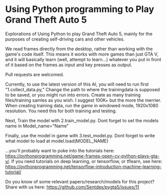 # Using Python programming to Play Grand Theft Auto 5

Explorations of Using Python to play Grand Theft Auto 5, mainly for the purposes of creating self-driving cars and other vehicles.

We read frames directly from the desktop, rather than working with the game's code itself. This means it works with more games than just GTA V, and it will basically learn (well, attempt to learn...) whatever you put in front of it based on the frames as input and key presses as output.

Pull requests are welcomed.

Currently, to use the latest version of this AI, you will need to run first "1.collect_data.py," Change the path to where the trainingdata is supposed to be saved, or you might run into errors. Create as many training files/training samles as you wish. I suggest 100K+ but the more the merrier.
When creating training data, run the game in windowed mode, 1920x1080 resolution. You need this for both training and testing. 

Next, Train the model with 2.train_model.py.
Dont forget to set the models name in Model_name="Name"

Finally, use the model in game with 3.test_model.py. 
Dont forget to write what model to load at model.load(MODEL_NAME)

...you'll probably want to poke into the tutorials here: https://pythonprogramming.net/game-frames-open-cv-python-plays-gta-v/. If you need tutorials on deep learning, or tensorflow, or tflearn, see here: https://pythonprogramming.net/tensorflow-introduction-machine-learning-tutorial/

Do you know of some relevant papers/research/models for this project? Share with us here: https://github.com/Sentdex/pygta5/issues/11
